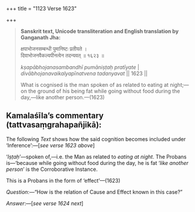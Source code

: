 +++
title = "1123 Verse 1623"

+++
> **Sanskrit text, Unicode transliteration and English translation by Ganganath Jha:** 
>
> क्षपाभोजनसम्बन्धी पुमानिष्टः प्रतीयते ।  
> दिवाभोजनवैकल्यपीनत्वेन तदन्यवत् ॥ १६२३ ॥ 
>
> *kṣapābhojanasambandhī pumāniṣṭaḥ pratīyate* \|  
> *divābhojanavaikalyapīnatvena tadanyavat* \|\| 1623 \|\| 
>
> What is cognised is the man spoken of as related to eating at night;—on the ground of his being fat while going without food during the day,—like another person.—(1623)



## Kamalaśīla’s commentary (tattvasaṃgrahapañjikā):

The following *Text* shows how the said cognition becomes included under ‘Inference’:—[*see verse 1623 above*]

‘*Iṣṭaḥ*’—spoken of,—i.e. the Man as related to *eating at night*. The Probans is—‘because while going without food during the day, he is fat ‘*like another person*’ is the Corroborative Instance.

This is a Probans in the form of ‘effect’—(1623)

*Question*:—“How is the relation of Cause and Effect known in this case?”

*Answer*:—[*see verse 1624 next*]



